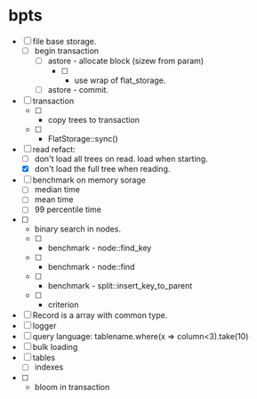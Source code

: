 # bpts

- [ ] file base storage.
  - [ ] begin transaction
    - [ ] astore - allocate block (sizew from param)
      - [ ] - use wrap of flat_storage.
    - [ ] astore - commit.
- [ ] transaction
  - [ ] - copy trees to transaction
  - [ ] - FlatStorage::sync()
- [ ] read refact:
  - [ ] don't load all trees on read. load when starting.
  - [x] don't load the full tree when reading.
- [ ] benchmark on memory sorage
  - [ ] median time
  - [ ] mean time
  - [ ] 99 percentile time
- [ ] - binary search in nodes.
  - [ ] - benchmark - node::find_key
  - [ ] - benchmark - node::find
  - [ ] - benchmark - split::insert_key_to_parent
  - [ ] - criterion
- [ ] Record is a array with common type.
- [ ] logger
- [ ] query language: tablename.where(x => column<3).take(10)
- [ ] bulk loading
- [ ] tables
   - [ ] indexes
- [ ] - bloom in transaction
